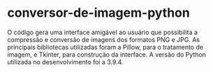 # conversor-de-imagem-python
O código gera uma interface amigável ao usuário que possibilita a compressão e conversão de imagens dos formatos PNG e JPG. As principais bibliotecas utilizadas foram a Pillow, para o tratamento de imagem, e Tkinter, para construção da interface. A versão do Python utilizada no desenvolvimento foi a 3.9.4.
